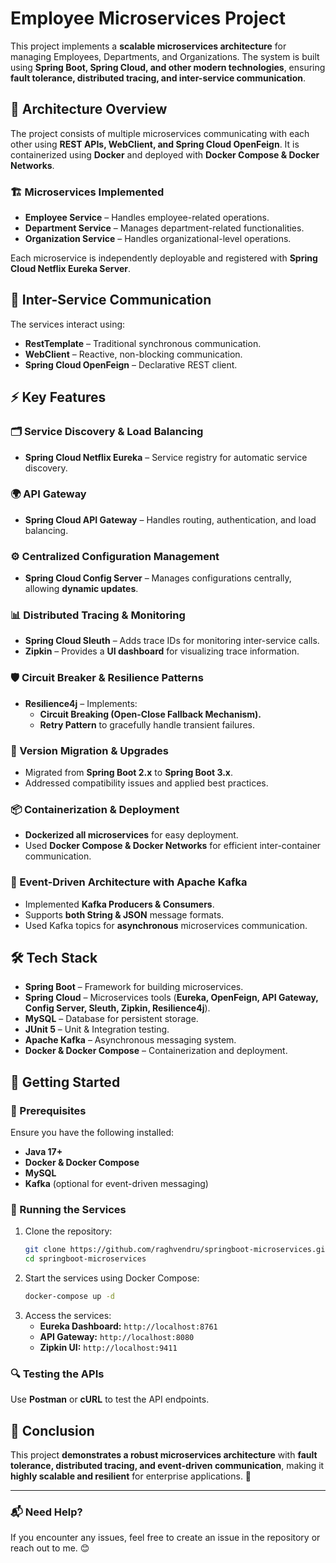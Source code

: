 # Employee Microservices Project

This project implements a **scalable microservices architecture** for managing Employees, Departments, and Organizations. The system is built using **Spring Boot, Spring Cloud, and other modern technologies**, ensuring **fault tolerance, distributed tracing, and inter-service communication**.

## 🚀 Architecture Overview
The project consists of multiple microservices communicating with each other using **REST APIs, WebClient, and Spring Cloud OpenFeign**. It is containerized using **Docker** and deployed with **Docker Compose & Docker Networks**.

### 🏗 Microservices Implemented
- **Employee Service** – Handles employee-related operations.
- **Department Service** – Manages department-related functionalities.
- **Organization Service** – Handles organizational-level operations.

Each microservice is independently deployable and registered with **Spring Cloud Netflix Eureka Server**.

## 🔗 Inter-Service Communication
The services interact using:
- **RestTemplate** – Traditional synchronous communication.
- **WebClient** – Reactive, non-blocking communication.
- **Spring Cloud OpenFeign** – Declarative REST client.

## ⚡ Key Features
### 🗂 Service Discovery & Load Balancing
- **Spring Cloud Netflix Eureka** – Service registry for automatic service discovery.

### 🌍 API Gateway
- **Spring Cloud API Gateway** – Handles routing, authentication, and load balancing.

### ⚙️ Centralized Configuration Management
- **Spring Cloud Config Server** – Manages configurations centrally, allowing **dynamic updates**.

### 📊 Distributed Tracing & Monitoring
- **Spring Cloud Sleuth** – Adds trace IDs for monitoring inter-service calls.
- **Zipkin** – Provides a **UI dashboard** for visualizing trace information.

### 🛡️ Circuit Breaker & Resilience Patterns
- **Resilience4j** – Implements:
  - **Circuit Breaking (Open-Close Fallback Mechanism).**
  - **Retry Pattern** to gracefully handle transient failures.

### 🔄 Version Migration & Upgrades
- Migrated from **Spring Boot 2.x** to **Spring Boot 3.x**.
- Addressed compatibility issues and applied best practices.

### 📦 Containerization & Deployment
- **Dockerized all microservices** for easy deployment.
- Used **Docker Compose & Docker Networks** for efficient inter-container communication.

### 📩 Event-Driven Architecture with Apache Kafka
- Implemented **Kafka Producers & Consumers**.
- Supports **both String & JSON** message formats.
- Used Kafka topics for **asynchronous** microservices communication.

## 🛠 Tech Stack
- **Spring Boot** – Framework for building microservices.
- **Spring Cloud** – Microservices tools (**Eureka, OpenFeign, API Gateway, Config Server, Sleuth, Zipkin, Resilience4j**).
- **MySQL** – Database for persistent storage.
- **JUnit 5** – Unit & Integration testing.
- **Apache Kafka** – Asynchronous messaging system.
- **Docker & Docker Compose** – Containerization and deployment.

## 🏁 Getting Started
### 🔧 Prerequisites
Ensure you have the following installed:
- **Java 17+**
- **Docker & Docker Compose**
- **MySQL**
- **Kafka** (optional for event-driven messaging)

### 🏃 Running the Services
1. Clone the repository:
   ```bash
   git clone https://github.com/raghvendru/springboot-microservices.git
   cd springboot-microservices
   ```
2. Start the services using Docker Compose:
   ```bash
   docker-compose up -d
   ```
3. Access the services:
   - **Eureka Dashboard:** `http://localhost:8761`
   - **API Gateway:** `http://localhost:8080`
   - **Zipkin UI:** `http://localhost:9411`
   
### 🔍 Testing the APIs
Use **Postman** or **cURL** to test the API endpoints.

## 📜 Conclusion
This project **demonstrates a robust microservices architecture** with **fault tolerance, distributed tracing, and event-driven communication**, making it **highly scalable and resilient** for enterprise applications. 🚀

---
### 📬 Need Help?
If you encounter any issues, feel free to create an issue in the repository or reach out to me. 😊

